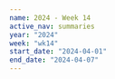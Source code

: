 ```yaml
---
name: 2024 - Week 14
active_nav: summaries
year: "2024"
week: "wk14"
start_date: "2024-04-01"
end_date: "2024-04-07"
---
```

